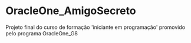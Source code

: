 # OracleOne_AmigoSecreto
Projeto final do curso de formação 'iniciante em programação' promovido pelo programa OracleOne_G8
